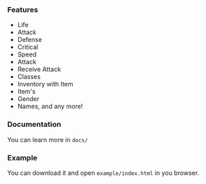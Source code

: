 ### Features
* Life
* Attack
* Defense
* Critical
* Speed
* Attack
* Receive Attack
* Classes
* Inventory with Item
* Item's
* Gender
* Names, and any more!

### Documentation
You can learn more in `docs/`

### Example
You can download it and open `example/index.html` in you browser.